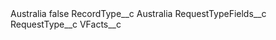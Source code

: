 <?xml version="1.0" encoding="UTF-8"?>
<CustomMetadata xmlns="http://soap.sforce.com/2006/04/metadata" xmlns:xsi="http://www.w3.org/2001/XMLSchema-instance" xmlns:xsd="http://www.w3.org/2001/XMLSchema">
    <label>Australia</label>
    <protected>false</protected>
    <values>
        <field>RecordType__c</field>
        <value xsi:type="xsd:string">Australia</value>
    </values>
    <values>
        <field>RequestTypeFields__c</field>
        <value xsi:nil="true"/>
    </values>
    <values>
        <field>RequestType__c</field>
        <value xsi:type="xsd:string">VFacts__c</value>
    </values>
</CustomMetadata>
